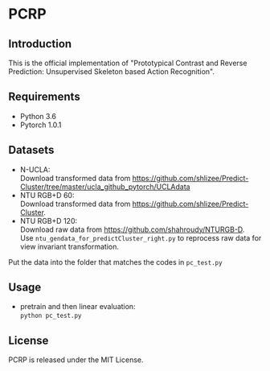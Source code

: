 # PCRP

## Introduction
This is the official implementation of "Prototypical Contrast and Reverse Prediction: Unsupervised   Skeleton based Action Recognition". 
## Requirements
- Python 3.6
- Pytorch 1.0.1
## Datasets
- N-UCLA:  
  Download  transformed data from https://github.com/shlizee/Predict-Cluster/tree/master/ucla_github_pytorch/UCLAdata
- NTU RGB+D 60:  
  Download  transformed data from https://github.com/shlizee/Predict-Cluster.
- NTU RGB+D 120:  
  Download raw data from https://github.com/shahroudy/NTURGB-D.  
  Use `ntu_gendata_for_predictCluster_right.py` to reprocess raw data for view invariant transformation.

Put the data into the folder that matches the codes in `pc_test.py`

## Usage
- pretrain and then linear evaluation:  
  `python pc_test.py`


## License
PCRP is released under the MIT License.
